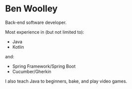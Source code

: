 # Ben Woolley
Back-end software developer.

Most experience in (but not limited to):
* Java
* Kotlin

and:
* Spring Framework/Spring Boot
* Cucumber/Gherkin

I also teach Java to beginners, bake, and play video games.
